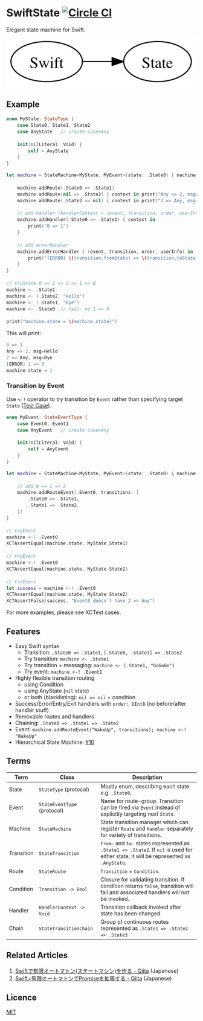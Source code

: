 SwiftState [![Circle CI](https://circleci.com/gh/ReactKit/SwiftState/tree/swift%2F2.0.svg?style=svg)](https://circleci.com/gh/ReactKit/SwiftState/tree/swift%2F2.0)
==========

Elegant state machine for Swift.

![SwiftState](Screenshots/logo.png)


## Example

```swift
enum MyState: StateType {
    case State0, State1, State2
    case AnyState   // create case=Any

    init(nilLiteral: Void) {
        self = AnyState
    }
}
```

```swift
let machine = StateMachine<MyState, MyEvent>(state: .State0) { machine in

    machine.addRoute(.State0 => .State1)
    machine.addRoute(nil => .State2) { context in print("Any => 2, msg=\(context.userInfo)") }
    machine.addRoute(.State2 => nil) { context in print("2 => Any, msg=\(context.userInfo)") }

    // add handler (handlerContext = (event, transition, order, userInfo))
    machine.addHandler(.State0 => .State1) { context in
        print("0 => 1")
    }

    // add errorHandler
    machine.addErrorHandler { (event, transition, order, userInfo) in
        print("[ERROR] \(transition.fromState) => \(transition.toState)")
    }
}

// tryState 0 => 1 => 2 => 1 => 0
machine <- .State1
machine <- (.State2, "Hello")
machine <- (.State1, "Bye")
machine <- .State0  // fail: no 1 => 0

print("machine.state = \(machine.state)")
```

This will print:

```swift
0 => 1
Any => 2, msg=Hello
2 => Any, msg=Bye
[ERROR] 1 => 0
machine.state = 1
```

### Transition by Event

Use `<-!` operator to try transition by `Event` rather than specifying target `State` ([Test Case](https://github.com/ReactKit/SwiftState/blob/6858f8f49087c4b8b30bd980cfc81e8e74205718/SwiftStateTests/StateMachineEventTests.swift#L54-L76)).

```swift
enum MyEvent: StateEventType {
    case Event0, Event1
    case AnyEvent   // create case=Any
    
    init(nilLiteral: Void) {
        self = AnyEvent
    }
}
```

```swift
let machine = StateMachine<MyState, MyEvent>(state: .State0) { machine in
        
    // add 0 => 1 => 2
    machine.addRouteEvent(.Event0, transitions: [
        .State0 => .State1,
        .State1 => .State2,
    ])
}
   
// tryEvent
machine <-! .Event0
XCTAssertEqual(machine.state, MyState.State1)

// tryEvent
machine <-! .Event0
XCTAssertEqual(machine.state, MyState.State2)

// tryEvent
let success = machine <-! .Event0
XCTAssertEqual(machine.state, MyState.State2)
XCTAssertFalse(success, "Event0 doesn't have 2 => Any")
```

For more examples, please see XCTest cases.


## Features

- Easy Swift syntax
    - Transition: `.State0 => .State1`, `[.State0, .State1] => .State2`
    - Try transition: `machine <- .State1`
    - Try transition + messaging: `machine <- (.State1, "GoGoGo")`
    - Try event: `machine <-! .Event1`
- Highly flexible transition routing
    - using Condition
    - using AnyState (`nil` state)
    - or both (blacklisting): `nil => nil` + condition
- Success/Error/Entry/Exit handlers with `order: UInt8` (no before/after handler stuff)
- Removable routes and handlers
- Chaining: `.State0 => .State1 => .State2`
- Event: `machine.addRouteEvent("WakeUp", transitions); machine <-! "WakeUp"`
- Hierarchical State Machine: [#10](https://github.com/ReactKit/SwiftState/pull/10)

## Terms

Term      | Class                         | Description
--------- | ----------------------------- | ------------------------------------------
State     | `StateType` (protocol)        | Mostly enum, describing each state e.g. `.State0`.
Event     | `StateEventType` (protocol)   | Name for route-group. Transition can be fired via `Event` instead of explicitly targeting next `State`.
Machine   | `StateMachine`                | State transition manager which can register `Route` and `Handler` separately for variety of transitions.
Transition   | `StateTransition`          | `From-` and `to-` states represented as `.State1 => .State2`. If `nil` is used for either state, it will be represented as `.AnyState`.
Route     | `StateRoute`                  | `Transition` + `Condition`.
Condition | `Transition -> Bool`          | Closure for validating transition. If condition returns `false`, transition will fail and associated handlers will not be invoked.
Handler   | `HandlerContext -> Void`      | Transition callback invoked after state has been changed.
Chain     | `StateTransitionChain`        | Group of continuous routes represented as `.State1 => .State2 => .State3`


## Related Articles

1. [Swiftで有限オートマトン(ステートマシン)を作る - Qiita](http://qiita.com/inamiy/items/cd218144c90926f9a134) (Japanese)
2. [Swift+有限オートマトンでPromiseを拡張する - Qiita](http://qiita.com/inamiy/items/d3579b55a3ecc28dde63) (Japanese)


## Licence

[MIT](LICENSE)
